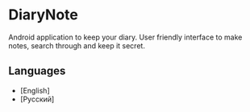 
# DiaryNote

Android application to keep your diary. User friendly interface to make notes, search through and keep it secret.

## Languages

- [English]
- [Русский]